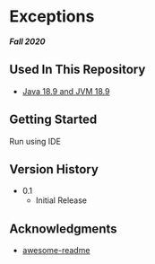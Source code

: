# Exceptions

***Fall 2020***

## Used In This Repository

- [Java 18.9 and JVM 18.9](https://www.java.com/en/download/manual.jsp)

## Getting Started

Run using IDE

## Version History

* 0.1
    * Initial Release

## Acknowledgments

* [awesome-readme](https://github.com/matiassingers/awesome-readme)
